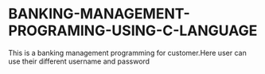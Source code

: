 # BANKING-MANAGEMENT-PROGRAMING-USING-C-LANGUAGE
This is a banking management programming for customer.Here user can use their different username and password
